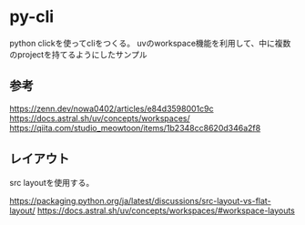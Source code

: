 # py-cli

python clickを使ってcliをつくる。
uvのworkspace機能を利用して、中に複数のprojectを持てるようにしたサンプル

## 参考

<https://zenn.dev/nowa0402/articles/e84d3598001c9c>
<https://docs.astral.sh/uv/concepts/workspaces/>
<https://qiita.com/studio_meowtoon/items/1b2348cc8620d346a2f8>

## レイアウト

src layoutを使用する。

<https://packaging.python.org/ja/latest/discussions/src-layout-vs-flat-layout/>
<https://docs.astral.sh/uv/concepts/workspaces/#workspace-layouts>
